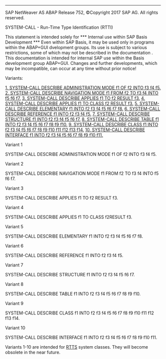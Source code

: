   

* * *

SAP NetWeaver AS ABAP Release 752, ©Copyright 2017 SAP AG. All rights reserved.

SYSTEM-CALL - Run-Time Type Identification (RTTI)

This statement is intended solely for
\*\*\* Internal use within SAP Basis Development \*\*\*
Even within SAP Basis, it may be used only in programs within the ABAP+GUI dvelopment groups.
Its use is subject to various restrictions, some of which may not be described in the documentation . This documentation is intended for internal SAP use within the Basis development group ABAP+GUI.
Changes and further developments, which may be incompatible, can occur at any time without prior notice!

Variants:

[1\. SYSTEM-CALL DESCRIBE ADMINISTRATION MODE f1 OF f2 INTO f3 f4 f5.](#!ABAP_VARIANT_1@1@)
[2\. SYSTEM-CALL DESCRIBE NAVIGATION MODE f1 FROM f2 TO f3 f4 INTO f5 f6 f7.](#!ABAP_VARIANT_2@2@)
[3\. SYSTEM-CALL DESCRIBE APPLIES f1 TO f2 RESULT f3.](#!ABAP_VARIANT_3@3@)
[4\. SYSTEM-CALL DESCRIBE APPLIES f1 TO CLASS f2 RESULT f3.](#!ABAP_VARIANT_4@4@)
[5\. SYSTEM-CALL DESCRIBE ELEMENTARY f1 INTO f2 f3 f4 f5 f6 f7 f8.](#!ABAP_VARIANT_5@5@)
[6\. SYSTEM-CALL DESCRIBE REFERENCE f1 INTO f2 f3 f4 f5.](#!ABAP_VARIANT_6@6@)
[7\. SYSTEM-CALL DESCRIBE STRUCTURE f1 INTO f2 f3 f4 f5 f6 f7.](#!ABAP_VARIANT_7@7@)
[8\. SYSTEM-CALL DESCRIBE TABLE f1 INTO f2 f3 f4 f5 f6 f7 f8 f9 f10.](#!ABAP_VARIANT_8@8@)
[9\. SYSTEM-CALL DESCRIBE CLASS f1 INTO f2 f3 f4 f5 f6 f7 f8 f9 f10 f11 f12 f13 f14.](#!ABAP_VARIANT_9@9@)
[10\. SYSTEM-CALL DESCRIBE INTERFACE f1 INTO f2 f3 f4 f5 f6 f7 f8 f9 f10 f11.](#!ABAP_VARIANT_10@10@)

Variant 1

SYSTEM-CALL DESCRIBE ADMINISTRATION MODE f1 OF f2 INTO f3 f4 f5.

Variant 2

SYSTEM-CALL DESCRIBE NAVIGATION MODE f1 FROM f2 TO f3 f4 INTO f5 f6 f7.

Variant 3

SYSTEM-CALL DESCRIBE APPLIES f1 TO f2 RESULT f3.

Variant 4

SYSTEM-CALL DESCRIBE APPLIES f1 TO CLASS f2RESULT f3.

Variant 5

SYSTEM-CALL DESCRIBE ELEMENTARY f1 INTO f2 f3 f4 f5 f6 f7 f8.

Variant 6

SYSTEM-CALL DESCRIBE REFERENCE f1 INTO f2 f3 f4 f5.

Variant 7

SYSTEM-CALL DESCRIBE STRUCTURE f1 INTO f2 f3 f4 f5 f6 f7.

Variant 8

SYSTEM-CALL DESCRIBE TABLE f1 INTO f2 f3 f4 f5 f6 f7 f8 f9 f10.

Variant 9

SYSTEM-CALL DESCRIBE CLASS f1 INTO f2 f3 f4 f5 f6 f7 f8 f9 f10 f11 f12 f13 f14.

Variant 10

SYSTEM-CALL DESCRIBE INTERFACE f1 INTO f2 f3 f4 f5 f6 f7 f8 f9 f10 f11.

Variants 1-10 are intended for [RTTS](javascript:call_link\('abenrun_time_type_services_glosry.htm'\) "Glossary Entry") system classes. They will become obsolete in the near future.